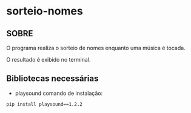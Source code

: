 # sorteio-nomes
## SOBRE

O programa realiza o sorteio de nomes enquanto uma música é tocada.

O resultado é exibido no terminal.


## Bibliotecas necessárias

- playsound comando de instalação: 
```
pip install playsound==1.2.2
```
